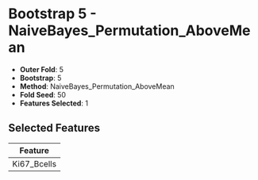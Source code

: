 # Bootstrap 5 - NaiveBayes_Permutation_AboveMean

- **Outer Fold**: 5
- **Bootstrap**: 5
- **Method**: NaiveBayes_Permutation_AboveMean
- **Fold Seed**: 50
- **Features Selected**: 1

## Selected Features

| Feature |
|---------|
| Ki67_Bcells |
